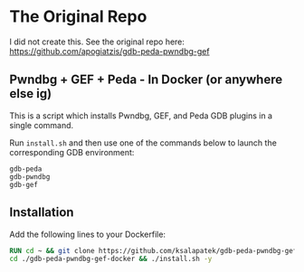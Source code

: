 # The Original Repo

I did not create this. See the original repo here: https://github.com/apogiatzis/gdb-peda-pwndbg-gef

## Pwndbg + GEF + Peda - In Docker (or anywhere else ig)

This is a script which installs Pwndbg, GEF, and Peda GDB plugins in a single command.

Run `install.sh` and then use one of the commands below to launch the corresponding GDB environment:

```
gdb-peda
gdb-pwndbg
gdb-gef
```

## Installation

Add the following lines to your Dockerfile:

```dockerfile
RUN cd ~ && git clone https://github.com/ksalapatek/gdb-peda-pwndbg-gef-docker.git && \
cd ./gdb-peda-pwndbg-gef-docker && ./install.sh -y
```
